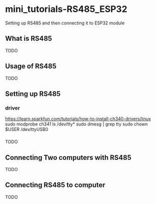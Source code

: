 # mini_tutorials-RS485_ESP32
Setting up RS485 and then connecting it to ESP32 module
## What is RS485
TODO
## Usage of RS485
TODO
## Setting up RS485
### driver
https://learn.sparkfun.com/tutorials/how-to-install-ch340-drivers/linux
sudo modprobe ch341
ls /dev/tty*
sudo dmesg | grep tty
sudo chown $USER /dev/ttyUSB0

###
TODO
## Connecting Two computers with RS485
TODO
## Connecting RS485 to computer
TODO
